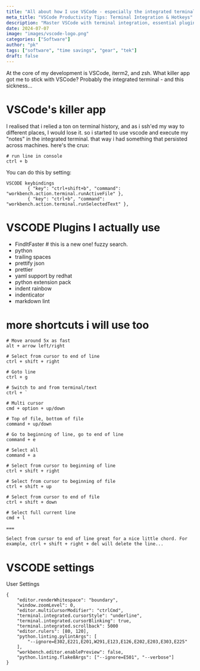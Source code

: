 ```yaml
---
title: "All about how I use VSCode - especially the integrated terminal"
meta_title: "VSCode Productivity Tips: Terminal Integration & Hotkeys"
description: "Master VSCode with terminal integration, essential plugins, and time-saving keyboard shortcuts"
date: 2024-07-07
image: "images/vscode-logo.png"
categories: ["Software"]
author: "pk"
tags: ["software", "time savings", "gear", "tek"]
draft: false
---
```


At the core of my development is VSCode, iterm2, and zsh. What killer app got me to stick with VSCode? Probably the integrated terminal - and this sickness... 

# VSCode's killer app

I realised that i relied a ton on terminal history, and as i ssh'ed my way to different places, I would lose it. so i started to use vscode and execute my "notes" in the integrated terminal. that way i had something that persisted across machines. here's the crux:

```
# run line in console
ctrl + b
```

You can do this by setting:
```
VSCODE keybindings
        { "key": "ctrl+shift+b", "command": "workbench.action.terminal.runActiveFile" },
        { "key": "ctrl+b", "command": "workbench.action.terminal.runSelectedText" },
```


# VSCODE Plugins I actually use

- FindItFaster   # this is a new one! fuzzy search.
- python
- trailing spaces
- prettify json
- prettier
- yaml support by redhat
- python extension pack
- indent rainbow
- indenticator
- markdown lint

# more shortcuts i will use too


```
# Move around 5x as fast
alt + arrow left/right

# Select from cursor to end of line
ctrl + shift + right

# Goto line
ctrl + g

# Switch to and from terminal/text
ctrl + `

# Multi cursor
cmd + option + up/down

# Top of file, bottom of file
command + up/down

# Go to beginning of line, go to end of line
command + e

# Select all
command + a

# Select from cursor to beginning of line
ctrl + shift + right

# Select from cursor to beginning of file
ctrl + shift + up

# Select from cursor to end of file
ctrl + shift + down

# Select full current line
cmd + l

===

Select from cursor to end of line great for a nice little chord. For example, ctrl + shift + right + del will delete the line...
```


# VSCODE settings
User Settings

```
{
    "editor.renderWhitespace": "boundary",
    "window.zoomLevel": 0,
    "editor.multiCursorModifier": "ctrlCmd",
    "terminal.integrated.cursorStyle": "underline",
    "terminal.integrated.cursorBlinking": true,
    "terminal.integrated.scrollback": 5000
    "editor.rulers": [80, 120],
    "python.linting.pylintArgs": [
        "--ignore=E302,E221,E201,W291,E123,E126,E202,E203,E303,E225"
    ],
    "workbench.editor.enablePreview": false,
    "python.linting.flake8Args": ["--ignore=E501", "--verbose"]
}
```
